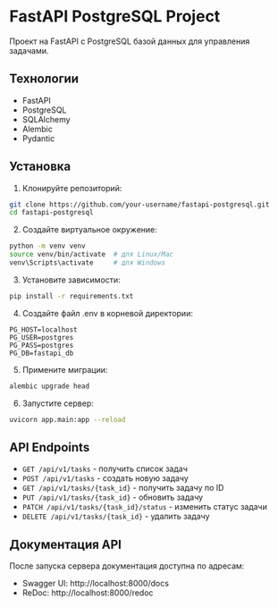 # FastAPI PostgreSQL Project

Проект на FastAPI с PostgreSQL базой данных для управления задачами.

## Технологии

- FastAPI
- PostgreSQL
- SQLAlchemy
- Alembic
- Pydantic

## Установка

1. Клонируйте репозиторий:
```bash
git clone https://github.com/your-username/fastapi-postgresql.git
cd fastapi-postgresql
```

2. Создайте виртуальное окружение:
```bash
python -m venv venv
source venv/bin/activate  # для Linux/Mac
venv\Scripts\activate     # для Windows
```

3. Установите зависимости:
```bash
pip install -r requirements.txt
```

4. Создайте файл .env в корневой директории:
```
PG_HOST=localhost
PG_USER=postgres
PG_PASS=postgres
PG_DB=fastapi_db
```

5. Примените миграции:
```bash
alembic upgrade head
```

6. Запустите сервер:
```bash
uvicorn app.main:app --reload
```

## API Endpoints

- `GET /api/v1/tasks` - получить список задач
- `POST /api/v1/tasks` - создать новую задачу
- `GET /api/v1/tasks/{task_id}` - получить задачу по ID
- `PUT /api/v1/tasks/{task_id}` - обновить задачу
- `PATCH /api/v1/tasks/{task_id}/status` - изменить статус задачи
- `DELETE /api/v1/tasks/{task_id}` - удалить задачу

## Документация API

После запуска сервера документация доступна по адресам:
- Swagger UI: http://localhost:8000/docs
- ReDoc: http://localhost:8000/redoc 